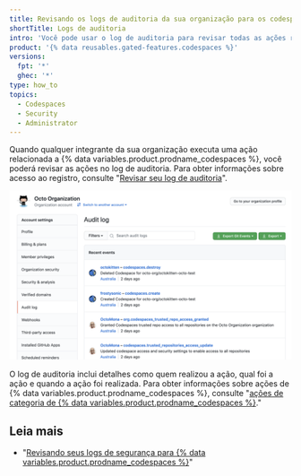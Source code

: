 ```yaml
---
title: Revisando os logs de auditoria da sua organização para os codespaces
shortTitle: Logs de auditoria
intro: 'Você pode usar o log de auditoria para revisar todas as ações relacionadas a {% data variables.product.prodname_codespaces %}.'
product: '{% data reusables.gated-features.codespaces %}'
versions:
  fpt: '*'
  ghec: '*'
type: how_to
topics:
  - Codespaces
  - Security
  - Administrator
---
```


 

Quando qualquer integrante da sua organização executa uma ação relacionada a {% data variables.product.prodname_codespaces %}, você poderá revisar as ações no log de auditoria. Para obter informações sobre acesso ao registro, consulte "[Revisar seu log de auditoria](/organizations/keeping-your-organization-secure/reviewing-the-audit-log-for-your-organization#accessing-the-audit-log)".

![Log de auditoria com informações sobre codespaces](/assets/images/help/settings/codespaces-audit-log-org.png)

O log de auditoria inclui detalhes como quem realizou a ação, qual foi a ação e quando a ação foi realizada. Para obter informações sobre ações de {% data variables.product.prodname_codespaces %}, consulte "[ações de categoria de {% data variables.product.prodname_codespaces %}](/organizations/keeping-your-organization-secure/reviewing-the-audit-log-for-your-organization#codespaces-category-actions)."

## Leia mais

- "[Revisando seus logs de segurança para {% data variables.product.prodname_codespaces %}](/codespaces/managing-your-codespaces/reviewing-your-security-logs-for-codespaces)"
